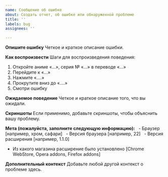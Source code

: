 ```yaml
---
name: Сообщение об ошибке
about: Создать отчет, об ошибке или обнаруженной проблеме
title: ''
labels: bug
assignees: ''

---
```


**Опишите ошибку**
Четкое и краткое описание ошибки.

**Как воспроизвести**
Шаги для воспроизведения поведения:
1. Откройте аниме «...», серия № «...» в переводе «...»
1. Перейдите к «...»
2. Нажмите «....»
3. Прокрутите вниз до «....»
4. Смотри ошибку

**Ожидаемое поведение**
Четкое и краткое описание того, что вы ожидали.

**Скриншоты**
Если применимо, добавьте скриншоты, чтобы объяснить вашу проблему.

**Мета (пожалуйста, заполните следующую информацию):**
  - Браузер [например, хром, сафари]
  - Версия браузера [например, 22]
  - Версия расширения [например, 1.1.0]
  - Из какого магазина расширение было установлено [Chrome WebStore, Opera addons, Firefox addons]

**Дополнительный контекст**
Добавьте любой другой контекст о проблеме здесь.
